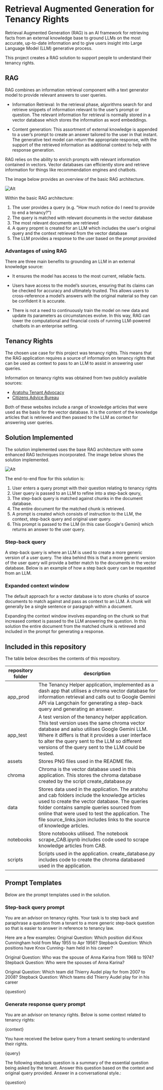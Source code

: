 # Retrieval Augmented Generation for Tenancy Rights


Retrieval Augmented Generation (RAG) is an AI framework for retrieving facts from an external knowledge base to ground LLMs on the most accurate, up-to-date information and to give users insight into Large Language Model (LLM) generative process.

This project creates a RAG solution to support people to understand their tenancy rights.

## RAG

RAG combines an information retrieval component with a text generator model to provide relevant answers to user queries.

* Information Retrieval: In the retrieval phase, algorithms search for and retrieve snippets of information relevant to the user’s prompt or question. The relevant information for retrieval is normally stored in a vector database which stores the information as word embeddings. 

* Content generation: This assortment of external knowledge is appended to a user’s prompt to create an answer tailored to the user in that instant. The generative text model can return the appropriate response, with the support of the retrieved information as additional context to help with response generation.

RAG relies on the ability to enrich prompts with relevant information contained in vectors. Vector databases can efficiently store and retrieve information for things like recommendation engines and chatbots.

The image below provides an overview of the basic RAG architecture.

![Alt](/assets/basic_rag_architecture.png "Basic RAG architecture")

Within the basic RAG architecture:
1. The user provides a query (e.g. "How much notice do I need to provide to end a tenancy?")
2. The query is matched with relevant documents in the vector database
3. The most relevant documents are retrieved
4. A query propmt is created for an LLM which includes the user's original query and the context retrieved from the vector database
5. The LLM provides a response to the user based on the prompt provided

### Advantages of using RAG
There are three main benefits to grounding an LLM in an external knowledge source:

* It ensures the model has access to the most current, reliable facts.

* Users have access to the model’s sources, ensuring that its claims can be checked for accuracy and ultimately trusted. This allows users to cross-reference a model’s answers with the original material so they can be confident it is accurate.

* There is not a need to continuously train the model on new data and update its parameters as circumstances evolve. In this way, RAG can lower the computational and financial costs of running LLM-powered chatbots in an enterprise setting.

## Tenancy Rights

The chosen use case for this project was tenancy rights. This means that the RAG application requires a source of information on tenancy rights that can be used as context to pass to an LLM to assist in answering user queries.

Information on tenancy rights was obtained from two publicly available sources:
* [Aratohu Tenant Advocacy](https://tenant.aratohu.nz/) 
* [Citizens Advice Bureau](https://cab.org.nz/) 


Both of these websites include a range of knowledge articles that were used as the basis for the vector database. It is the content of the knowledge articles that is retrieved and then passed to the LLM as context for answering user queries.

## Solution Implemented

The solution implemented uses the base RAG architecture with some enhanced RAG techniques incorporated. The image below shows the solution implemented.

![Alt](/assets/tenancy_rag_architecture.png "Basic RAG architecture")

The end-to-end flow for this solution is:
1. User enters a query prompt with their question relating to tenancy rights
2. User query is passed to an LLM to refine into a step-back qeury,
3. The step-back query is matched against chunks in the document database.
4. The entire document for the matched chunk is retrieved.
5. A prompt is created which consists of instruction to the LLM, the context, step-back query and original user query.
6. This prompt is passed to the LLM (in this case Google's Gemini) which returns an answer to the user query. 


### Step-back query
A step-back query is where an LLM is used to create a more generic version of a user query. The idea behind this is that a more generic version of the user query will provide a better match to the documents in the vector database. Below is an example of how a step back query can be requested from an LLM.


### Expanded context window
The default approach for a vector database is to store chunks of source documents to match against and pass as context to an LLM. A chunk will generally be a single sentence or paragraph within a document. 

Expanding the context window involves expanding on the chunk so that increased context is passed to the LLM answering the question. In this solution the entire document from the matched chunk is retireved and included in the prompt for generating a response.

## Included in this repository
The table below describes the contents of this repository.

| repository folder | description                                                                                                                                                                                                                                                                                                               |
|-------------------|---------------------------------------------------------------------------------------------------------------------------------------------------------------------------------------------------------------------------------------------------------------------------------------------------------------------------|
| app_prod          | The Tenancy Helper application, implemented as a dash app that utilises a chroma vector database for information retrieval and calls out to Google Gemini API via Langchain for generating a step-back query and generating an answer.                                                                                    |
| app_test          | A test version of the tenancy helper application. This test version uses the same chroma vector database and aalso utilises Google Gemini LLM. Where it differs is that it provides a user interface to alter the query sent to the LLM so different versions of the query sent to the LLM could be tested.               |
| assets            | Stores PNG files used in the README file.                                                                                                                                                                                                                                                                                 |
| chroma            | Chroma is the vector database used in this application. This stores the chroma database created by the script create_database.py                                                                                                                                                                                          |
| data              | Stores data used in the application. The aratohu and cab folders include the knowledge articles used to create the vector database. The queries folder contains sample queries sourced from online that were used to test the application. The file source_links.json includes links to the source of knowledge articles. |
| notebooks         | Store notebooks utilised. The notebook scrape_CAB.ipynb includes code used to scrape knowledge articles from CAB.                                                                                                                                                                                                         |
| scripts           | Scripts used in the application. create_database.py includes code to create the chroma databased used in the application.                                                                                                                                                                                                 |                                                                                                                                                                                               |


## Prompt Templates
Below are the prompt templates used in the solution.

### Step-back query prompt

You are an advisor on tenancy rights. 
Your task is to step back and paraphrase a question from a tenant to a more generic step-back question so that is easier to answer in reference to tenancy law. 

Here are a few examples:
Original Question: Which position did Knox Cunningham hold from May 1955 to Apr 1956?
Stepback Question: Which positions have Knox Cunning- ham held in his career?

Original Question: Who was the spouse of Anna Karina from 1968 to 1974?
Stepback Question: Who were the spouses of Anna Karina?

Original Question: Which team did Thierry Audel play for from 2007 to 2008?
Stepback Question: Which teams did Thierry Audel play for in his career

{question}


### Generate response query prompt
You are an advisor on tenancy rights. Below is some context related to tenancy rights:

{context}


You have received the below query from a tenant seeking to understand their rights.

{query}


The following stepback question is a summary of the essential question being asked by the tenant. Answer this question based on the context and original query provided. Answer in a conversational style.: 

{question}